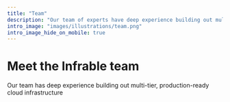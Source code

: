 ```yaml
---
title: "Team"
description: "Our team of experts have deep experience building out multi-tier, production-ready cloud infrastructure"
intro_image: "images/illustrations/team.png"
intro_image_hide_on_mobile: true
---
```


# Meet the Infrable team

Our team has deep experience building out multi-tier, production-ready cloud infrastructure
